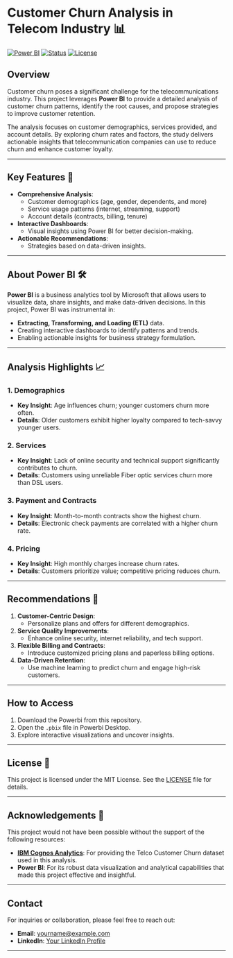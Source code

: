 # Customer Churn Analysis in Telecom Industry 📊

[![Power BI](https://img.shields.io/badge/Tool-Power%20BI-blue)](https://powerbi.microsoft.com/) 
[![Status](https://img.shields.io/badge/Status-Completed-success)](#) 
[![License](https://img.shields.io/badge/License-MIT-green)](LICENSE)

## Overview
Customer churn poses a significant challenge for the telecommunications industry. This project leverages **Power BI** to provide a detailed analysis of customer churn patterns, identify the root causes, and propose strategies to improve customer retention.

The analysis focuses on customer demographics, services provided, and account details. By exploring churn rates and factors, the study delivers actionable insights that telecommunication companies can use to reduce churn and enhance customer loyalty.

---

## Key Features 🚀
- **Comprehensive Analysis**:
  - Customer demographics (age, gender, dependents, and more)
  - Service usage patterns (internet, streaming, support)
  - Account details (contracts, billing, tenure)
- **Interactive Dashboards**:
  - Visual insights using Power BI for better decision-making.
- **Actionable Recommendations**:
  - Strategies based on data-driven insights.

---

## About Power BI 🛠️
**Power BI** is a business analytics tool by Microsoft that allows users to visualize data, share insights, and make data-driven decisions. In this project, Power BI was instrumental in:
- **Extracting, Transforming, and Loading (ETL)** data.
- Creating interactive dashboards to identify patterns and trends.
- Enabling actionable insights for business strategy formulation.

---

## Analysis Highlights 📈

### 1. Demographics
- **Key Insight**: Age influences churn; younger customers churn more often.
- **Details**: Older customers exhibit higher loyalty compared to tech-savvy younger users.

### 2. Services
- **Key Insight**: Lack of online security and technical support significantly contributes to churn.
- **Details**: Customers using unreliable Fiber optic services churn more than DSL users.

### 3. Payment and Contracts
- **Key Insight**: Month-to-month contracts show the highest churn.
- **Details**: Electronic check payments are correlated with a higher churn rate.

### 4. Pricing
- **Key Insight**: High monthly charges increase churn rates.
- **Details**: Customers prioritize value; competitive pricing reduces churn.

---

## Recommendations 🌟
1. **Customer-Centric Design**:
   - Personalize plans and offers for different demographics.
2. **Service Quality Improvements**:
   - Enhance online security, internet reliability, and tech support.
3. **Flexible Billing and Contracts**:
   - Introduce customized pricing plans and paperless billing options.
4. **Data-Driven Retention**:
   - Use machine learning to predict churn and engage high-risk customers.

---
## How to Access  

1. Download the Powerbi from this repository.  
2. Open the `.pbix` file in Powerbi Desktop.  
3. Explore interactive visualizations and uncover insights.  

---

## License 📝  

This project is licensed under the MIT License. See the [LICENSE](./LICENSE) file for details.  

---

## Acknowledgements 🙏

This project would not have been possible without the support of the following resources:

- **[IBM Cognos Analytics](https://www.ibm.com/docs/en/cognos-analytics/12.0.0?topic=samples-telco-customer-churn)**: For providing the Telco Customer Churn dataset used in this analysis.
- **Power BI**: For its robust data visualization and analytical capabilities that made this project effective and insightful.

---

## Contact  

For inquiries or collaboration, please feel free to reach out:  
- **Email**: yourname@example.com  
- **LinkedIn**: [Your LinkedIn Profile](https://linkedin.com/in/your-profile)  
---

